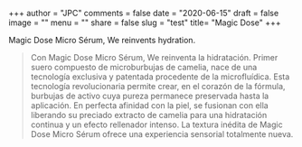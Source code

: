 +++
author = "JPC"
comments = false
date = "2020-06-15"
draft = false
image = ""
menu = ""
share = false
slug = "test"
title= "Magic Dose"
+++

Magic Dose Micro Sérum, We reinvents hydration.

>Con Magic Dose Micro Sérum, We reinventa la hidratación. Primer suero compuesto de microburbujas de camelia, nace de una tecnología exclusiva y patentada procedente de la microfluídica. Esta tecnología revolucionaria permite crear, en el corazón de la fórmula, burbujas de activo cuya pureza permanece preservada hasta la aplicación. En perfecta afinidad con la piel, se fusionan con ella liberando su preciado extracto de camelia para una hidratación continua y un efecto rellenador intenso. La textura inédita de Magic Dose Micro Sérum ofrece una experiencia sensorial totalmente nueva.
